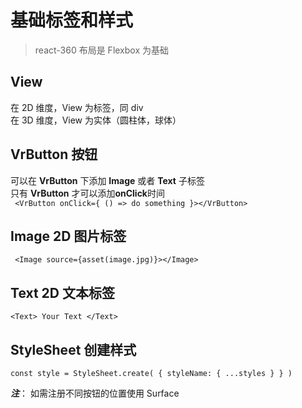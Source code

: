 # 基础标签和样式

> react-360 布局是 Flexbox 为基础

## View

在 2D 维度，View 为标签，同 div  
在 3D 维度，View 为实体（圆柱体，球体）

## VrButton 按钮

可以在 **VrButton** 下添加 **Image** 或者 **Text** 子标签  
只有 **VrButton** 才可以添加**onClick**时间  
` <VrButton onClick={ () => do something }></VrButton>`

## Image 2D 图片标签

` <Image source={asset(image.jpg)}></Image>`

## Text 2D 文本标签

`<Text> Your Text </Text>`

## StyleSheet 创建样式

`const style = StyleSheet.create( { styleName: { ...styles } } )`

**_注_**： 如需注册不同按钮的位置使用 Surface
